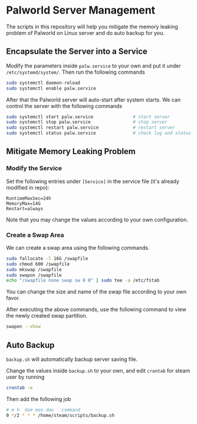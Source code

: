 # Palworld Server Management

The scripts in this repository will help you mitigate the memory leaking problem of Palworld on Linux server and do auto backup for you.

## Encapsulate the Server into a Service

Modify the parameters inside `palw.service` to your own and put it under `/etc/systemd/system/`. Then run the following commands

```bash
sudo systemctl daemon-reload
sudo systemctl enable palw.service
```

After that the Palworld server will auto-start after system starts. We can control the server with the following commands

```bash
sudo systemctl start palw.service 		      	# start server
sudo systemctl stop palw.service				# stop server
sudo systemctl restart palw.service				# restart server	
sudo systemctl status palw.service				# check log and status
```

## Mitigate Memory Leaking Problem

### Modify the Service

Set the following entries under `[Service]` in the service file (it's already modified in repo):

```
RuntimeMaxSec=24h
MemoryMax=14G
Restart=always
```

Note that you may change the values according to your own configuration.

### Create a Swap Area

We can create a swap area using the following commands.

```bash
sudo fallocate -l 16G /swapfile
sudo chmod 600 /swapfile
sudo mkswap /swapfile
sudo swapon /swapfile
echo "/swapfile none swap sw 0 0" | sudo tee -a /etc/fstab
```

You can change the size and name of the swap file according to your own favor.

After executing the above commands, use the following command to view the newly created swap partition.

```bash
swapon --show
```

## Auto Backup

`backup.sh` will automatically backup server saving file.

Change the values inside `backup.sh` to your own, and edit `crontab` for steam user by running

```bash
crontab -e
```

Then add the following job

```bash
# m h  dom mon dow   command
0 */2 * * * /home/steam/scripts/backup.sh
```


